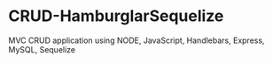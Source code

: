 # CRUD-HamburglarSequelize
MVC CRUD application using NODE, JavaScript, Handlebars, Express, MySQL, Sequelize
